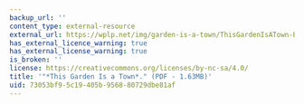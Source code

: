 ```yaml
---
backup_url: ''
content_type: external-resource
external_url: https://wplp.net/img/garden-is-a-town/ThisGardenIsATown-Exhibit-FactSheet.pdf
has_external_licence_warning: true
has_external_license_warning: true
is_broken: ''
license: https://creativecommons.org/licenses/by-nc-sa/4.0/
title: '"*This Garden Is a Town*." (PDF - 1.63MB)'
uid: 73053bf9-5c19-405b-9568-80729dbe81af
---
```

